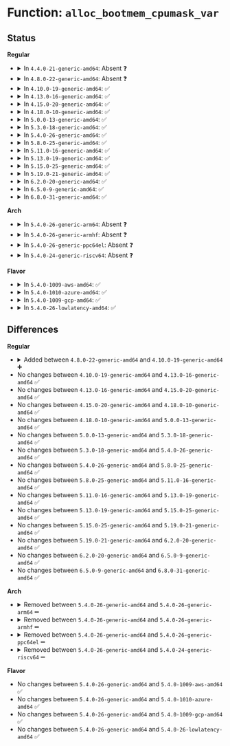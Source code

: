 # Function: <code>alloc_bootmem_cpumask_var</code>

## Status
<b>Regular</b>
<ul>
<li>
<details>
<summary>In <code>4.4.0-21-generic-amd64</code>: Absent ❓</summary>

```json
{
  "name": "alloc_bootmem_cpumask_var",
  "collision_type": "Static Duplication",
  "inline_type": "Full",
  "funcs": [
    {
      "addr": 0,
      "name": "alloc_bootmem_cpumask_var",
      "external": false,
      "loc": "include/linux/cpumask.h:693",
      "file": "arch/x86/kernel/cpu/common.c",
      "inline": "declared, inlined",
      "caller_inline": [],
      "caller_func": []
    },
    {
      "addr": 0,
      "name": "alloc_bootmem_cpumask_var",
      "external": false,
      "loc": "include/linux/cpumask.h:693",
      "file": "arch/x86/mm/numa.c",
      "inline": "declared, inlined",
      "caller_inline": [],
      "caller_func": []
    },
    {
      "addr": 0,
      "name": "alloc_bootmem_cpumask_var",
      "external": false,
      "loc": "include/linux/cpumask.h:693",
      "file": "kernel/sched/core.c",
      "inline": "declared, inlined",
      "caller_inline": [],
      "caller_func": []
    }
  ],
  "symbols": []
}
```
</details>
</li>
<li>
<details>
<summary>In <code>4.8.0-22-generic-amd64</code>: Absent ❓</summary>

```json
{
  "name": "alloc_bootmem_cpumask_var",
  "collision_type": "Static Duplication",
  "inline_type": "Full",
  "funcs": [
    {
      "addr": 0,
      "name": "alloc_bootmem_cpumask_var",
      "external": false,
      "loc": "include/linux/cpumask.h:695",
      "file": "arch/x86/kernel/cpu/common.c",
      "inline": "declared, inlined",
      "caller_inline": [],
      "caller_func": []
    },
    {
      "addr": 0,
      "name": "alloc_bootmem_cpumask_var",
      "external": false,
      "loc": "include/linux/cpumask.h:695",
      "file": "arch/x86/mm/numa.c",
      "inline": "declared, inlined",
      "caller_inline": [],
      "caller_func": []
    },
    {
      "addr": 0,
      "name": "alloc_bootmem_cpumask_var",
      "external": false,
      "loc": "include/linux/cpumask.h:695",
      "file": "kernel/sched/core.c",
      "inline": "declared, inlined",
      "caller_inline": [],
      "caller_func": []
    }
  ],
  "symbols": []
}
```
</details>
</li>
<li>
<details>
<summary>In <code>4.10.0-19-generic-amd64</code>: ✅</summary>

```c
void alloc_bootmem_cpumask_var(cpumask_var_t * mask)
```

```json
{
  "name": "alloc_bootmem_cpumask_var",
  "collision_type": "Unique Global",
  "inline_type": "No",
  "funcs": [
    {
      "addr": 18446744071595638671,
      "name": "alloc_bootmem_cpumask_var",
      "external": true,
      "loc": "lib/cpumask.c:114",
      "file": "lib/cpumask.c",
      "inline": "seen, unknown",
      "caller_inline": [],
      "caller_func": [
        "arch/x86/kernel/cpu/common.c:setup_cpu_local_masks",
        "arch/x86/kernel/cpu/common.c:setup_cpu_local_masks",
        "arch/x86/kernel/cpu/common.c:setup_cpu_local_masks",
        "arch/x86/kernel/cpu/common.c:setup_cpu_local_masks",
        "arch/x86/mm/numa.c:setup_node_to_cpumask_map"
      ]
    }
  ],
  "symbols": [
    {
      "addr": 18446744071595638671,
      "name": "alloc_bootmem_cpumask_var",
      "section": ".init.text",
      "bind": "STB_GLOBAL",
      "size": 48
    }
  ]
}
```
</details>
</li>
<li>
<details>
<summary>In <code>4.13.0-16-generic-amd64</code>: ✅</summary>

```c
void alloc_bootmem_cpumask_var(cpumask_var_t * mask)
```

```json
{
  "name": "alloc_bootmem_cpumask_var",
  "collision_type": "Unique Global",
  "inline_type": "No",
  "funcs": [
    {
      "addr": 18446744071596732722,
      "name": "alloc_bootmem_cpumask_var",
      "external": true,
      "loc": "lib/cpumask.c:146",
      "file": "lib/cpumask.c",
      "inline": "seen, unknown",
      "caller_inline": [],
      "caller_func": [
        "arch/x86/kernel/cpu/common.c:setup_cpu_local_masks",
        "arch/x86/kernel/cpu/common.c:setup_cpu_local_masks",
        "arch/x86/kernel/cpu/common.c:setup_cpu_local_masks",
        "arch/x86/kernel/cpu/common.c:setup_cpu_local_masks",
        "arch/x86/mm/numa.c:setup_node_to_cpumask_map"
      ]
    }
  ],
  "symbols": [
    {
      "addr": 18446744071596732722,
      "name": "alloc_bootmem_cpumask_var",
      "section": ".init.text",
      "bind": "STB_GLOBAL",
      "size": 47
    }
  ]
}
```
</details>
</li>
<li>
<details>
<summary>In <code>4.15.0-20-generic-amd64</code>: ✅</summary>

```c
void alloc_bootmem_cpumask_var(cpumask_var_t * mask)
```

```json
{
  "name": "alloc_bootmem_cpumask_var",
  "collision_type": "Unique Global",
  "inline_type": "No",
  "funcs": [
    {
      "addr": 18446744071603066147,
      "name": "alloc_bootmem_cpumask_var",
      "external": true,
      "loc": "lib/cpumask.c:163",
      "file": "lib/cpumask.c",
      "inline": "seen, unknown",
      "caller_inline": [],
      "caller_func": [
        "arch/x86/kernel/cpu/common.c:setup_cpu_local_masks",
        "arch/x86/kernel/cpu/common.c:setup_cpu_local_masks",
        "arch/x86/kernel/cpu/common.c:setup_cpu_local_masks",
        "arch/x86/kernel/cpu/common.c:setup_cpu_local_masks",
        "arch/x86/mm/numa.c:setup_node_to_cpumask_map",
        "kernel/sched/isolation.c:housekeeping_setup",
        "kernel/sched/isolation.c:housekeeping_setup",
        "kernel/sched/isolation.c:housekeeping_setup",
        "kernel/irq/irqdesc.c:irq_affinity_setup"
      ]
    }
  ],
  "symbols": [
    {
      "addr": 18446744071603066147,
      "name": "alloc_bootmem_cpumask_var",
      "section": ".init.text",
      "bind": "STB_GLOBAL",
      "size": 47
    }
  ]
}
```
</details>
</li>
<li>
<details>
<summary>In <code>4.18.0-10-generic-amd64</code>: ✅</summary>

```c
void alloc_bootmem_cpumask_var(cpumask_var_t * mask)
```

```json
{
  "name": "alloc_bootmem_cpumask_var",
  "collision_type": "Unique Global",
  "inline_type": "No",
  "funcs": [
    {
      "addr": 18446744071603240161,
      "name": "alloc_bootmem_cpumask_var",
      "external": true,
      "loc": "lib/cpumask.c:164",
      "file": "lib/cpumask.c",
      "inline": "seen, unknown",
      "caller_inline": [],
      "caller_func": [
        "arch/x86/kernel/cpu/common.c:setup_cpu_local_masks",
        "arch/x86/kernel/cpu/common.c:setup_cpu_local_masks",
        "arch/x86/kernel/cpu/common.c:setup_cpu_local_masks",
        "arch/x86/kernel/cpu/common.c:setup_cpu_local_masks",
        "arch/x86/mm/numa.c:setup_node_to_cpumask_map",
        "kernel/sched/isolation.c:housekeeping_setup",
        "kernel/sched/isolation.c:housekeeping_setup",
        "kernel/sched/isolation.c:housekeeping_setup",
        "kernel/irq/irqdesc.c:irq_affinity_setup"
      ]
    }
  ],
  "symbols": [
    {
      "addr": 18446744071603240161,
      "name": "alloc_bootmem_cpumask_var",
      "section": ".init.text",
      "bind": "STB_GLOBAL",
      "size": 47
    }
  ]
}
```
</details>
</li>
<li>
<details>
<summary>In <code>5.0.0-13-generic-amd64</code>: ✅</summary>

```c
void alloc_bootmem_cpumask_var(cpumask_var_t * mask)
```

```json
{
  "name": "alloc_bootmem_cpumask_var",
  "collision_type": "Unique Global",
  "inline_type": "No",
  "funcs": [
    {
      "addr": 18446744071605051391,
      "name": "alloc_bootmem_cpumask_var",
      "external": true,
      "loc": "lib/cpumask.c:164",
      "file": "lib/cpumask.c",
      "inline": "seen, unknown",
      "caller_inline": [],
      "caller_func": [
        "arch/x86/kernel/cpu/common.c:setup_cpu_local_masks",
        "arch/x86/kernel/cpu/common.c:setup_cpu_local_masks",
        "arch/x86/kernel/cpu/common.c:setup_cpu_local_masks",
        "arch/x86/kernel/cpu/common.c:setup_cpu_local_masks",
        "arch/x86/mm/numa.c:setup_node_to_cpumask_map",
        "kernel/sched/isolation.c:housekeeping_setup",
        "kernel/sched/isolation.c:housekeeping_setup",
        "kernel/sched/isolation.c:housekeeping_setup",
        "kernel/irq/irqdesc.c:irq_affinity_setup"
      ]
    }
  ],
  "symbols": [
    {
      "addr": 18446744071605051391,
      "name": "alloc_bootmem_cpumask_var",
      "section": ".init.text",
      "bind": "STB_GLOBAL",
      "size": 50
    }
  ]
}
```
</details>
</li>
<li>
<details>
<summary>In <code>5.3.0-18-generic-amd64</code>: ✅</summary>

```c
void alloc_bootmem_cpumask_var(cpumask_var_t * mask)
```

```json
{
  "name": "alloc_bootmem_cpumask_var",
  "collision_type": "Unique Global",
  "inline_type": "No",
  "funcs": [
    {
      "addr": 18446744071605169206,
      "name": "alloc_bootmem_cpumask_var",
      "external": true,
      "loc": "lib/cpumask.c:165",
      "file": "lib/cpumask.c",
      "inline": "seen, unknown",
      "caller_inline": [],
      "caller_func": [
        "arch/x86/kernel/cpu/common.c:setup_cpu_local_masks",
        "arch/x86/kernel/cpu/common.c:setup_cpu_local_masks",
        "arch/x86/kernel/cpu/common.c:setup_cpu_local_masks",
        "arch/x86/kernel/cpu/common.c:setup_cpu_local_masks",
        "arch/x86/mm/numa.c:setup_node_to_cpumask_map",
        "kernel/sched/isolation.c:housekeeping_setup",
        "kernel/sched/isolation.c:housekeeping_setup",
        "kernel/sched/isolation.c:housekeeping_setup",
        "kernel/irq/irqdesc.c:irq_affinity_setup"
      ]
    }
  ],
  "symbols": [
    {
      "addr": 18446744071605169206,
      "name": "alloc_bootmem_cpumask_var",
      "section": ".init.text",
      "bind": "STB_GLOBAL",
      "size": 91
    }
  ]
}
```
</details>
</li>
<li>
<details>
<summary>In <code>5.4.0-26-generic-amd64</code>: ✅</summary>

```c
void alloc_bootmem_cpumask_var(cpumask_var_t * mask)
```

```json
{
  "name": "alloc_bootmem_cpumask_var",
  "collision_type": "Unique Global",
  "inline_type": "No",
  "funcs": [
    {
      "addr": 18446744071605209765,
      "name": "alloc_bootmem_cpumask_var",
      "external": true,
      "loc": "lib/cpumask.c:165",
      "file": "lib/cpumask.c",
      "inline": "seen, unknown",
      "caller_inline": [],
      "caller_func": [
        "arch/x86/kernel/cpu/common.c:setup_cpu_local_masks",
        "arch/x86/kernel/cpu/common.c:setup_cpu_local_masks",
        "arch/x86/kernel/cpu/common.c:setup_cpu_local_masks",
        "arch/x86/kernel/cpu/common.c:setup_cpu_local_masks",
        "arch/x86/mm/numa.c:setup_node_to_cpumask_map",
        "kernel/sched/isolation.c:housekeeping_setup",
        "kernel/sched/isolation.c:housekeeping_setup",
        "kernel/sched/isolation.c:housekeeping_setup",
        "kernel/irq/irqdesc.c:irq_affinity_setup"
      ]
    }
  ],
  "symbols": [
    {
      "addr": 18446744071605209765,
      "name": "alloc_bootmem_cpumask_var",
      "section": ".init.text",
      "bind": "STB_GLOBAL",
      "size": 91
    }
  ]
}
```
</details>
</li>
<li>
<details>
<summary>In <code>5.8.0-25-generic-amd64</code>: ✅</summary>

```c
void alloc_bootmem_cpumask_var(cpumask_var_t * mask)
```

```json
{
  "name": "alloc_bootmem_cpumask_var",
  "collision_type": "Unique Global",
  "inline_type": "No",
  "funcs": [
    {
      "addr": 18446744071609297077,
      "name": "alloc_bootmem_cpumask_var",
      "external": true,
      "loc": "lib/cpumask.c:165",
      "file": "lib/cpumask.c",
      "inline": "seen, unknown",
      "caller_inline": [],
      "caller_func": [
        "arch/x86/kernel/cpu/common.c:setup_cpu_local_masks",
        "arch/x86/kernel/cpu/common.c:setup_cpu_local_masks",
        "arch/x86/kernel/cpu/common.c:setup_cpu_local_masks",
        "arch/x86/kernel/cpu/common.c:setup_cpu_local_masks",
        "arch/x86/mm/numa.c:setup_node_to_cpumask_map",
        "kernel/sched/isolation.c:housekeeping_setup",
        "kernel/sched/isolation.c:housekeeping_setup",
        "kernel/sched/isolation.c:housekeeping_setup",
        "kernel/irq/irqdesc.c:irq_affinity_setup"
      ]
    }
  ],
  "symbols": [
    {
      "addr": 18446744071609297077,
      "name": "alloc_bootmem_cpumask_var",
      "section": ".init.text",
      "bind": "STB_GLOBAL",
      "size": 91
    }
  ]
}
```
</details>
</li>
<li>
<details>
<summary>In <code>5.11.0-16-generic-amd64</code>: ✅</summary>

```c
void alloc_bootmem_cpumask_var(cpumask_var_t * mask)
```

```json
{
  "name": "alloc_bootmem_cpumask_var",
  "collision_type": "Unique Global",
  "inline_type": "No",
  "funcs": [
    {
      "addr": 18446744071612366505,
      "name": "alloc_bootmem_cpumask_var",
      "external": true,
      "loc": "lib/cpumask.c:165",
      "file": "lib/cpumask.c",
      "inline": "seen, unknown",
      "caller_inline": [],
      "caller_func": [
        "arch/x86/kernel/cpu/common.c:setup_cpu_local_masks",
        "arch/x86/kernel/cpu/common.c:setup_cpu_local_masks",
        "arch/x86/kernel/cpu/common.c:setup_cpu_local_masks",
        "arch/x86/kernel/cpu/common.c:setup_cpu_local_masks",
        "arch/x86/mm/numa.c:setup_node_to_cpumask_map",
        "kernel/sched/isolation.c:housekeeping_setup",
        "kernel/sched/isolation.c:housekeeping_setup",
        "kernel/sched/isolation.c:housekeeping_setup",
        "kernel/irq/irqdesc.c:irq_affinity_setup"
      ]
    }
  ],
  "symbols": [
    {
      "addr": 18446744071612366505,
      "name": "alloc_bootmem_cpumask_var",
      "section": ".init.text",
      "bind": "STB_GLOBAL",
      "size": 91
    }
  ]
}
```
</details>
</li>
<li>
<details>
<summary>In <code>5.13.0-19-generic-amd64</code>: ✅</summary>

```c
void alloc_bootmem_cpumask_var(cpumask_var_t * mask)
```

```json
{
  "name": "alloc_bootmem_cpumask_var",
  "collision_type": "Unique Global",
  "inline_type": "No",
  "funcs": [
    {
      "addr": 18446744071614507808,
      "name": "alloc_bootmem_cpumask_var",
      "external": true,
      "loc": "lib/cpumask.c:165",
      "file": "lib/cpumask.c",
      "inline": "seen, unknown",
      "caller_inline": [],
      "caller_func": [
        "arch/x86/kernel/cpu/common.c:setup_cpu_local_masks",
        "arch/x86/kernel/cpu/common.c:setup_cpu_local_masks",
        "arch/x86/kernel/cpu/common.c:setup_cpu_local_masks",
        "arch/x86/kernel/cpu/common.c:setup_cpu_local_masks",
        "arch/x86/mm/numa.c:setup_node_to_cpumask_map",
        "kernel/sched/isolation.c:housekeeping_setup",
        "kernel/sched/isolation.c:housekeeping_setup",
        "kernel/sched/isolation.c:housekeeping_setup",
        "kernel/irq/irqdesc.c:irq_affinity_setup"
      ]
    }
  ],
  "symbols": [
    {
      "addr": 18446744071614507808,
      "name": "alloc_bootmem_cpumask_var",
      "section": ".init.text",
      "bind": "STB_GLOBAL",
      "size": 91
    }
  ]
}
```
</details>
</li>
<li>
<details>
<summary>In <code>5.15.0-25-generic-amd64</code>: ✅</summary>

```c
void alloc_bootmem_cpumask_var(cpumask_var_t * mask)
```

```json
{
  "name": "alloc_bootmem_cpumask_var",
  "collision_type": "Unique Global",
  "inline_type": "No",
  "funcs": [
    {
      "addr": 18446744071615456028,
      "name": "alloc_bootmem_cpumask_var",
      "external": true,
      "loc": "lib/cpumask.c:165",
      "file": "lib/cpumask.c",
      "inline": "seen, unknown",
      "caller_inline": [],
      "caller_func": [
        "arch/x86/kernel/cpu/common.c:setup_cpu_local_masks",
        "arch/x86/kernel/cpu/common.c:setup_cpu_local_masks",
        "arch/x86/kernel/cpu/common.c:setup_cpu_local_masks",
        "arch/x86/kernel/cpu/common.c:setup_cpu_local_masks",
        "arch/x86/mm/numa.c:setup_node_to_cpumask_map",
        "kernel/sched/isolation.c:housekeeping_setup",
        "kernel/sched/isolation.c:housekeeping_setup",
        "kernel/sched/isolation.c:housekeeping_setup",
        "kernel/irq/irqdesc.c:irq_affinity_setup"
      ]
    }
  ],
  "symbols": [
    {
      "addr": 18446744071615456028,
      "name": "alloc_bootmem_cpumask_var",
      "section": ".init.text",
      "bind": "STB_GLOBAL",
      "size": 91
    }
  ]
}
```
</details>
</li>
<li>
<details>
<summary>In <code>5.19.0-21-generic-amd64</code>: ✅</summary>

```c
void alloc_bootmem_cpumask_var(cpumask_var_t * mask)
```

```json
{
  "name": "alloc_bootmem_cpumask_var",
  "collision_type": "Unique Global",
  "inline_type": "No",
  "funcs": [
    {
      "addr": 18446744071617256566,
      "name": "alloc_bootmem_cpumask_var",
      "external": true,
      "loc": "lib/cpumask.c:165",
      "file": "lib/cpumask.c",
      "inline": "seen, unknown",
      "caller_inline": [],
      "caller_func": [
        "arch/x86/kernel/cpu/common.c:setup_cpu_local_masks",
        "arch/x86/kernel/cpu/common.c:setup_cpu_local_masks",
        "arch/x86/kernel/cpu/common.c:setup_cpu_local_masks",
        "arch/x86/kernel/cpu/common.c:setup_cpu_local_masks",
        "arch/x86/mm/numa.c:setup_node_to_cpumask_map",
        "kernel/sched/build_utility.c:housekeeping_setup",
        "kernel/sched/build_utility.c:housekeeping_setup",
        "kernel/sched/build_utility.c:housekeeping_setup_type",
        "kernel/irq/irqdesc.c:irq_affinity_setup"
      ]
    }
  ],
  "symbols": [
    {
      "addr": 18446744071617256566,
      "name": "alloc_bootmem_cpumask_var",
      "section": ".init.text",
      "bind": "STB_GLOBAL",
      "size": 112
    }
  ]
}
```
</details>
</li>
<li>
<details>
<summary>In <code>6.2.0-20-generic-amd64</code>: ✅</summary>

```c
void alloc_bootmem_cpumask_var(cpumask_var_t * mask)
```

```json
{
  "name": "alloc_bootmem_cpumask_var",
  "collision_type": "Unique Global",
  "inline_type": "No",
  "funcs": [
    {
      "addr": 18446744071628225520,
      "name": "alloc_bootmem_cpumask_var",
      "external": true,
      "loc": "lib/cpumask.c:82",
      "file": "lib/cpumask.c",
      "inline": "seen, unknown",
      "caller_inline": [],
      "caller_func": [
        "arch/x86/kernel/cpu/common.c:setup_cpu_local_masks",
        "arch/x86/kernel/cpu/common.c:setup_cpu_local_masks",
        "arch/x86/kernel/cpu/common.c:setup_cpu_local_masks",
        "arch/x86/kernel/cpu/common.c:setup_cpu_local_masks",
        "arch/x86/mm/numa.c:setup_node_to_cpumask_map",
        "kernel/sched/build_utility.c:housekeeping_setup",
        "kernel/sched/build_utility.c:housekeeping_setup",
        "kernel/sched/build_utility.c:housekeeping_setup",
        "kernel/sched/build_utility.c:housekeeping_setup",
        "kernel/irq/irqdesc.c:irq_affinity_setup"
      ]
    }
  ],
  "symbols": [
    {
      "addr": 18446744071628225520,
      "name": "alloc_bootmem_cpumask_var",
      "section": ".init.text",
      "bind": "STB_GLOBAL",
      "size": 117
    }
  ]
}
```
</details>
</li>
<li>
<details>
<summary>In <code>6.5.0-9-generic-amd64</code>: ✅</summary>

```c
void alloc_bootmem_cpumask_var(cpumask_var_t * mask)
```

```json
{
  "name": "alloc_bootmem_cpumask_var",
  "collision_type": "Unique Global",
  "inline_type": "No",
  "funcs": [
    {
      "addr": 18446744071619994544,
      "name": "alloc_bootmem_cpumask_var",
      "external": true,
      "loc": "lib/cpumask.c:83",
      "file": "lib/cpumask.c",
      "inline": "seen, unknown",
      "caller_inline": [],
      "caller_func": [
        "arch/x86/kernel/smpboot.c:setup_cpu_local_masks",
        "arch/x86/mm/numa.c:setup_node_to_cpumask_map",
        "kernel/sched/build_utility.c:housekeeping_setup",
        "kernel/sched/build_utility.c:housekeeping_setup",
        "kernel/sched/build_utility.c:housekeeping_setup",
        "kernel/sched/build_utility.c:housekeeping_setup",
        "kernel/irq/irqdesc.c:irq_affinity_setup"
      ]
    }
  ],
  "symbols": [
    {
      "addr": 18446744071619994544,
      "name": "alloc_bootmem_cpumask_var",
      "section": ".init.text",
      "bind": "STB_GLOBAL",
      "size": 117
    }
  ]
}
```
</details>
</li>
<li>
<details>
<summary>In <code>6.8.0-31-generic-amd64</code>: ✅</summary>

```c
void alloc_bootmem_cpumask_var(cpumask_var_t * mask)
```

```json
{
  "name": "alloc_bootmem_cpumask_var",
  "collision_type": "Unique Global",
  "inline_type": "No",
  "funcs": [
    {
      "addr": 18446744071622307280,
      "name": "alloc_bootmem_cpumask_var",
      "external": true,
      "loc": "lib/cpumask.c:84",
      "file": "lib/cpumask.c",
      "inline": "seen, unknown",
      "caller_inline": [],
      "caller_func": [
        "arch/x86/kernel/smpboot.c:setup_cpu_local_masks",
        "arch/x86/mm/numa.c:setup_node_to_cpumask_map",
        "kernel/sched/build_utility.c:housekeeping_setup",
        "kernel/sched/build_utility.c:housekeeping_setup",
        "kernel/sched/build_utility.c:housekeeping_setup",
        "kernel/sched/build_utility.c:housekeeping_setup",
        "kernel/irq/irqdesc.c:irq_affinity_setup",
        "kernel/rcu/tree.c:rcu_nocb_setup",
        "kernel/time/tick-sched.c:tick_nohz_full_setup"
      ]
    }
  ],
  "symbols": [
    {
      "addr": 18446744071622307280,
      "name": "alloc_bootmem_cpumask_var",
      "section": ".init.text",
      "bind": "STB_GLOBAL",
      "size": 117
    }
  ]
}
```
</details>
</li>
</ul>
<b>Arch</b>
<ul>
<li>
<details>
<summary>In <code>5.4.0-26-generic-arm64</code>: Absent ❓</summary>

```json
{
  "name": "alloc_bootmem_cpumask_var",
  "collision_type": "Static Duplication",
  "inline_type": "Full",
  "funcs": [
    {
      "addr": 0,
      "name": "alloc_bootmem_cpumask_var",
      "external": false,
      "loc": "include/linux/cpumask.h:780",
      "file": "arch/arm64/mm/numa.c",
      "inline": "declared, inlined",
      "caller_inline": [],
      "caller_func": []
    },
    {
      "addr": 0,
      "name": "alloc_bootmem_cpumask_var",
      "external": false,
      "loc": "include/linux/cpumask.h:780",
      "file": "kernel/sched/isolation.c",
      "inline": "declared, inlined",
      "caller_inline": [],
      "caller_func": []
    },
    {
      "addr": 0,
      "name": "alloc_bootmem_cpumask_var",
      "external": false,
      "loc": "include/linux/cpumask.h:780",
      "file": "kernel/irq/irqdesc.c",
      "inline": "declared, inlined",
      "caller_inline": [],
      "caller_func": []
    }
  ],
  "symbols": []
}
```
</details>
</li>
<li>
<details>
<summary>In <code>5.4.0-26-generic-armhf</code>: Absent ❓</summary>

```json
{
  "name": "alloc_bootmem_cpumask_var",
  "collision_type": "Static Duplication",
  "inline_type": "Full",
  "funcs": [
    {
      "addr": 0,
      "name": "alloc_bootmem_cpumask_var",
      "external": false,
      "loc": "include/linux/cpumask.h:780",
      "file": "kernel/sched/isolation.c",
      "inline": "declared, inlined",
      "caller_inline": [],
      "caller_func": []
    },
    {
      "addr": 0,
      "name": "alloc_bootmem_cpumask_var",
      "external": false,
      "loc": "include/linux/cpumask.h:780",
      "file": "kernel/irq/irqdesc.c",
      "inline": "declared, inlined",
      "caller_inline": [],
      "caller_func": []
    }
  ],
  "symbols": []
}
```
</details>
</li>
<li>
<details>
<summary>In <code>5.4.0-26-generic-ppc64el</code>: Absent ❓</summary>

```json
{
  "name": "alloc_bootmem_cpumask_var",
  "collision_type": "Static Duplication",
  "inline_type": "Full",
  "funcs": [
    {
      "addr": 0,
      "name": "alloc_bootmem_cpumask_var",
      "external": false,
      "loc": "include/linux/cpumask.h:780",
      "file": "arch/powerpc/mm/numa.c",
      "inline": "declared, inlined",
      "caller_inline": [],
      "caller_func": []
    },
    {
      "addr": 0,
      "name": "alloc_bootmem_cpumask_var",
      "external": false,
      "loc": "include/linux/cpumask.h:780",
      "file": "arch/powerpc/platforms/pseries/smp.c",
      "inline": "declared, inlined",
      "caller_inline": [],
      "caller_func": []
    },
    {
      "addr": 0,
      "name": "alloc_bootmem_cpumask_var",
      "external": false,
      "loc": "include/linux/cpumask.h:780",
      "file": "kernel/sched/isolation.c",
      "inline": "declared, inlined",
      "caller_inline": [],
      "caller_func": []
    },
    {
      "addr": 0,
      "name": "alloc_bootmem_cpumask_var",
      "external": false,
      "loc": "include/linux/cpumask.h:780",
      "file": "kernel/irq/irqdesc.c",
      "inline": "declared, inlined",
      "caller_inline": [],
      "caller_func": []
    }
  ],
  "symbols": []
}
```
</details>
</li>
<li>
<details>
<summary>In <code>5.4.0-24-generic-riscv64</code>: Absent ❓</summary>

```json
{
  "name": "alloc_bootmem_cpumask_var",
  "collision_type": "Static Duplication",
  "inline_type": "Full",
  "funcs": [
    {
      "addr": 0,
      "name": "alloc_bootmem_cpumask_var",
      "external": false,
      "loc": "include/linux/cpumask.h:780",
      "file": "kernel/sched/isolation.c",
      "inline": "declared, inlined",
      "caller_inline": [],
      "caller_func": []
    },
    {
      "addr": 0,
      "name": "alloc_bootmem_cpumask_var",
      "external": false,
      "loc": "include/linux/cpumask.h:780",
      "file": "kernel/irq/irqdesc.c",
      "inline": "declared, inlined",
      "caller_inline": [],
      "caller_func": []
    }
  ],
  "symbols": []
}
```
</details>
</li>
</ul>
<b>Flavor</b>
<ul>
<li>
<details>
<summary>In <code>5.4.0-1009-aws-amd64</code>: ✅</summary>

```c
void alloc_bootmem_cpumask_var(cpumask_var_t * mask)
```

```json
{
  "name": "alloc_bootmem_cpumask_var",
  "collision_type": "Unique Global",
  "inline_type": "No",
  "funcs": [
    {
      "addr": 18446744071605098409,
      "name": "alloc_bootmem_cpumask_var",
      "external": true,
      "loc": "lib/cpumask.c:165",
      "file": "lib/cpumask.c",
      "inline": "seen, unknown",
      "caller_inline": [],
      "caller_func": [
        "arch/x86/kernel/cpu/common.c:setup_cpu_local_masks",
        "arch/x86/kernel/cpu/common.c:setup_cpu_local_masks",
        "arch/x86/kernel/cpu/common.c:setup_cpu_local_masks",
        "arch/x86/kernel/cpu/common.c:setup_cpu_local_masks",
        "arch/x86/mm/numa.c:setup_node_to_cpumask_map",
        "kernel/sched/isolation.c:housekeeping_setup",
        "kernel/sched/isolation.c:housekeeping_setup",
        "kernel/sched/isolation.c:housekeeping_setup",
        "kernel/irq/irqdesc.c:irq_affinity_setup"
      ]
    }
  ],
  "symbols": [
    {
      "addr": 18446744071605098409,
      "name": "alloc_bootmem_cpumask_var",
      "section": ".init.text",
      "bind": "STB_GLOBAL",
      "size": 91
    }
  ]
}
```
</details>
</li>
<li>
<details>
<summary>In <code>5.4.0-1010-azure-amd64</code>: ✅</summary>

```c
void alloc_bootmem_cpumask_var(cpumask_var_t * mask)
```

```json
{
  "name": "alloc_bootmem_cpumask_var",
  "collision_type": "Unique Global",
  "inline_type": "No",
  "funcs": [
    {
      "addr": 18446744071605066487,
      "name": "alloc_bootmem_cpumask_var",
      "external": true,
      "loc": "lib/cpumask.c:165",
      "file": "lib/cpumask.c",
      "inline": "seen, unknown",
      "caller_inline": [],
      "caller_func": [
        "arch/x86/kernel/cpu/common.c:setup_cpu_local_masks",
        "arch/x86/kernel/cpu/common.c:setup_cpu_local_masks",
        "arch/x86/kernel/cpu/common.c:setup_cpu_local_masks",
        "arch/x86/kernel/cpu/common.c:setup_cpu_local_masks",
        "arch/x86/mm/numa.c:setup_node_to_cpumask_map",
        "kernel/sched/isolation.c:housekeeping_setup",
        "kernel/sched/isolation.c:housekeeping_setup",
        "kernel/sched/isolation.c:housekeeping_setup",
        "kernel/irq/irqdesc.c:irq_affinity_setup",
        "kernel/rcu/tree.c:rcu_nocb_setup",
        "kernel/time/tick-sched.c:tick_nohz_full_setup"
      ]
    }
  ],
  "symbols": [
    {
      "addr": 18446744071605066487,
      "name": "alloc_bootmem_cpumask_var",
      "section": ".init.text",
      "bind": "STB_GLOBAL",
      "size": 91
    }
  ]
}
```
</details>
</li>
<li>
<details>
<summary>In <code>5.4.0-1009-gcp-amd64</code>: ✅</summary>

```c
void alloc_bootmem_cpumask_var(cpumask_var_t * mask)
```

```json
{
  "name": "alloc_bootmem_cpumask_var",
  "collision_type": "Unique Global",
  "inline_type": "No",
  "funcs": [
    {
      "addr": 18446744071605186803,
      "name": "alloc_bootmem_cpumask_var",
      "external": true,
      "loc": "lib/cpumask.c:165",
      "file": "lib/cpumask.c",
      "inline": "seen, unknown",
      "caller_inline": [],
      "caller_func": [
        "arch/x86/kernel/cpu/common.c:setup_cpu_local_masks",
        "arch/x86/kernel/cpu/common.c:setup_cpu_local_masks",
        "arch/x86/kernel/cpu/common.c:setup_cpu_local_masks",
        "arch/x86/kernel/cpu/common.c:setup_cpu_local_masks",
        "arch/x86/mm/numa.c:setup_node_to_cpumask_map",
        "kernel/sched/isolation.c:housekeeping_setup",
        "kernel/sched/isolation.c:housekeeping_setup",
        "kernel/sched/isolation.c:housekeeping_setup",
        "kernel/irq/irqdesc.c:irq_affinity_setup"
      ]
    }
  ],
  "symbols": [
    {
      "addr": 18446744071605186803,
      "name": "alloc_bootmem_cpumask_var",
      "section": ".init.text",
      "bind": "STB_GLOBAL",
      "size": 91
    }
  ]
}
```
</details>
</li>
<li>
<details>
<summary>In <code>5.4.0-26-lowlatency-amd64</code>: ✅</summary>

```c
void alloc_bootmem_cpumask_var(cpumask_var_t * mask)
```

```json
{
  "name": "alloc_bootmem_cpumask_var",
  "collision_type": "Unique Global",
  "inline_type": "No",
  "funcs": [
    {
      "addr": 18446744071605213975,
      "name": "alloc_bootmem_cpumask_var",
      "external": true,
      "loc": "lib/cpumask.c:165",
      "file": "lib/cpumask.c",
      "inline": "seen, unknown",
      "caller_inline": [],
      "caller_func": [
        "arch/x86/kernel/cpu/common.c:setup_cpu_local_masks",
        "arch/x86/kernel/cpu/common.c:setup_cpu_local_masks",
        "arch/x86/kernel/cpu/common.c:setup_cpu_local_masks",
        "arch/x86/kernel/cpu/common.c:setup_cpu_local_masks",
        "arch/x86/mm/numa.c:setup_node_to_cpumask_map",
        "kernel/sched/isolation.c:housekeeping_setup",
        "kernel/sched/isolation.c:housekeeping_setup",
        "kernel/sched/isolation.c:housekeeping_setup",
        "kernel/irq/irqdesc.c:irq_affinity_setup"
      ]
    }
  ],
  "symbols": [
    {
      "addr": 18446744071605213975,
      "name": "alloc_bootmem_cpumask_var",
      "section": ".init.text",
      "bind": "STB_GLOBAL",
      "size": 91
    }
  ]
}
```
</details>
</li>
</ul>

## Differences
<b>Regular</b>
<ul>
<li>
<details>
<summary>Added between <code>4.8.0-22-generic-amd64</code> and <code>4.10.0-19-generic-amd64</code> ➕</summary>

```c
void alloc_bootmem_cpumask_var(cpumask_var_t * mask)
```
</details>
</li>
<li>
No changes between <code>4.10.0-19-generic-amd64</code> and <code>4.13.0-16-generic-amd64</code> ✅
</li>
<li>
No changes between <code>4.13.0-16-generic-amd64</code> and <code>4.15.0-20-generic-amd64</code> ✅
</li>
<li>
No changes between <code>4.15.0-20-generic-amd64</code> and <code>4.18.0-10-generic-amd64</code> ✅
</li>
<li>
No changes between <code>4.18.0-10-generic-amd64</code> and <code>5.0.0-13-generic-amd64</code> ✅
</li>
<li>
No changes between <code>5.0.0-13-generic-amd64</code> and <code>5.3.0-18-generic-amd64</code> ✅
</li>
<li>
No changes between <code>5.3.0-18-generic-amd64</code> and <code>5.4.0-26-generic-amd64</code> ✅
</li>
<li>
No changes between <code>5.4.0-26-generic-amd64</code> and <code>5.8.0-25-generic-amd64</code> ✅
</li>
<li>
No changes between <code>5.8.0-25-generic-amd64</code> and <code>5.11.0-16-generic-amd64</code> ✅
</li>
<li>
No changes between <code>5.11.0-16-generic-amd64</code> and <code>5.13.0-19-generic-amd64</code> ✅
</li>
<li>
No changes between <code>5.13.0-19-generic-amd64</code> and <code>5.15.0-25-generic-amd64</code> ✅
</li>
<li>
No changes between <code>5.15.0-25-generic-amd64</code> and <code>5.19.0-21-generic-amd64</code> ✅
</li>
<li>
No changes between <code>5.19.0-21-generic-amd64</code> and <code>6.2.0-20-generic-amd64</code> ✅
</li>
<li>
No changes between <code>6.2.0-20-generic-amd64</code> and <code>6.5.0-9-generic-amd64</code> ✅
</li>
<li>
No changes between <code>6.5.0-9-generic-amd64</code> and <code>6.8.0-31-generic-amd64</code> ✅
</li>
</ul>
<b>Arch</b>
<ul>
<li>
<details>
<summary>Removed between <code>5.4.0-26-generic-amd64</code> and <code>5.4.0-26-generic-arm64</code> ➖</summary>

```c
void alloc_bootmem_cpumask_var(cpumask_var_t * mask)
```
</details>
</li>
<li>
<details>
<summary>Removed between <code>5.4.0-26-generic-amd64</code> and <code>5.4.0-26-generic-armhf</code> ➖</summary>

```c
void alloc_bootmem_cpumask_var(cpumask_var_t * mask)
```
</details>
</li>
<li>
<details>
<summary>Removed between <code>5.4.0-26-generic-amd64</code> and <code>5.4.0-26-generic-ppc64el</code> ➖</summary>

```c
void alloc_bootmem_cpumask_var(cpumask_var_t * mask)
```
</details>
</li>
<li>
<details>
<summary>Removed between <code>5.4.0-26-generic-amd64</code> and <code>5.4.0-24-generic-riscv64</code> ➖</summary>

```c
void alloc_bootmem_cpumask_var(cpumask_var_t * mask)
```
</details>
</li>
</ul>
<b>Flavor</b>
<ul>
<li>
No changes between <code>5.4.0-26-generic-amd64</code> and <code>5.4.0-1009-aws-amd64</code> ✅
</li>
<li>
No changes between <code>5.4.0-26-generic-amd64</code> and <code>5.4.0-1010-azure-amd64</code> ✅
</li>
<li>
No changes between <code>5.4.0-26-generic-amd64</code> and <code>5.4.0-1009-gcp-amd64</code> ✅
</li>
<li>
No changes between <code>5.4.0-26-generic-amd64</code> and <code>5.4.0-26-lowlatency-amd64</code> ✅
</li>
</ul>
